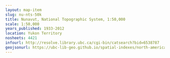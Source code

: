 ```yaml
---
layout: map-item
slug: nu-nts-50k
title: Nunavut, National Topographic System, 1:50,000
scale: 1:50,000
years_published: 1933-2012
location: Yukon Territory
nosheets: 4421
infourl: http://resolve.library.ubc.ca/cgi-bin/catsearch?bid=6538787
geojsonurl: https://ubc-lib-geo.github.io/spatial-indexes/north-america/canada_nunavut_50k_nts.geojson
---
```

